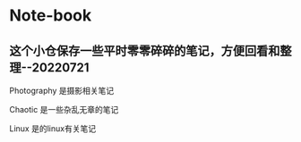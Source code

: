 # Note-book
## 这个小仓保存一些平时零零碎碎的笔记，方便回看和整理--20220721

Photography     是摄影相关笔记

Chaotic         是一些杂乱无章的笔记

Linux           是的linux有关笔记